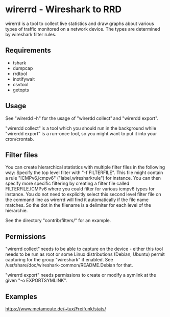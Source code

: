 # wirerrd - Wireshark to RRD

wirerrd is a tool to collect live statistics and draw graphs about
various types of traffic monitored on a network device. The types
are determined by wireshark filter rules.

## Requirements

* tshark
* dumpcap
* rrdtool
* inotifywait
* csvtool
* getopts

## Usage

See "wirerdd -h" for the usage of "wirerdd collect" and "wirerdd export".

"wirerdd collect" is a tool which you should run in the background while
"wirerdd export" is a run-once tool, so you might want to put it into your
cron/crontab.

## Filter files

You can create hierarchical statistics with multiple filter files in the 
following way: Specify the top level filter with "-f FILTERFILE". This
file might contain a rule "ICMPv6,icmpv6" ("label,wiresharkrule") for instance.
You can then specify more specific filtering by creating a filter file
called FILTERFILE.ICMPv6 where you could filter for various icmpv6 types
for instance. You do not need to explicitly select this second level
filter file on the command line as wirerrd will find it automatically
if the file name matches. So the dot in the filename is a delimiter for
each level of the hierarchie.

See the directory "contrib/filters/" for an example.

## Permissions

"wirerrd collect" needs to be able to capture on the device - either this
tool needs to be run as root or some Linux distributions (Debian, Ubuntu)
permit capturing for the group "wireshark" if enabled. See
/usr/share/doc/wireshark-common/README.Debian for that.

"wirerrd export" needs permissions to create or modify a symlink at
the given "-o EXPORTSYMLINK".

## Examples

https://www.metameute.de/~tux/Freifunk/stats/
